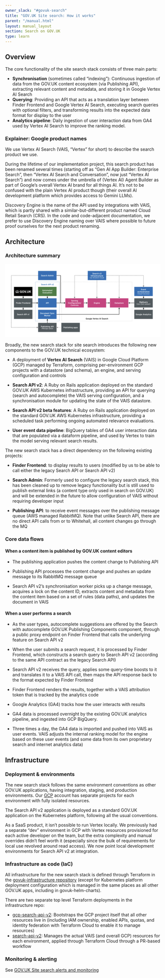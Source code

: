 ```yaml
---
owner_slack: "#govuk-search"
title: "GOV.UK Site search: How it works"
parent: "/manual.html"
layout: manual_layout
section: Search on GOV.UK
type: learn
---
```


## Overview

The core functionality of the site search stack consists of three main parts:

- **Synchronisation** (sometimes called “indexing”): Continuous ingestion of data from the GOV.UK content ecosystem (via Publishing API), extracting relevant content and metadata, and storing it in Google Vertex AI Search
- **Querying**: Providing an API that acts as a translation layer between Finder Frontend and Google Vertex AI Search, executing search queries with optional filters, and transforming results into the expected data format for display to the user
- **Analytics pipeline**: Daily ingestion of user interaction data from GA4 used by Vertex AI Search to improve the ranking model.

### Explainer: Google product names

We use Vertex AI Search (VAIS, “Vertex” for short) to describe the search product we use.

During the lifetime of our implementation project, this search product has been renamed several times (starting off as “Gen AI App Builder: Enterprise Search”, then “Vertex AI Search and Conversation”, now just “Vertex AI Search”) and now comes under the umbrella of (Vertex AI) Agent Builder as part of Google’s overall Vertex AI brand for all things AI. It’s not to be confused with the plain Vertex AI product though (their overall AI development platform which provides access to Gemini LLMs).

Discovery Engine is the name of the API used by integrations with VAIS, which is partly shared with a similar-but-different product named Cloud Retail Search (CRS). In the code and code-adjacent documentation, we prefer to use Discovery Engine naming over VAIS where possible to future proof ourselves for the next product renaming.

## Architecture

### Architecture summary

![site-search-diagram][link-1]

Broadly, the new search stack for site search introduces the following new components to the GOV.UK technical ecosystem:

- A deployment of **Vertex AI Search** (VAIS) in Google Cloud Platform (GCP) managed by Terraform, comprising per-environment GCP projects with a datastore (and schema), an engine, and serving configuration and controls

- **Search API v2**: A Ruby on Rails application deployed on the standard GOV.UK AWS Kubernetes infrastructure, providing an API for querying (search and autocomplete) the VAIS serving configuration, and a synchronisation module for updating the state of the VAIS datastore.

- **Search API v2 beta features**: A Ruby on Rails application deployed on the standard GOV.UK AWS Kubernetes infrastructure, providing a scheduled task performing ongoing automated relevance evaluations.

- **User event data pipeline**: BigQuery tables of GA4 user interaction data that are populated via a dataform pipeline, and used by Vertex to train the model serving relevant search results.

The new search stack has a direct dependency on the following existing projects:

- **Finder Frontend**: to display results to users (modified by us to be able to call either the legacy Search API or Search API v2)

- **Search Admin**: Formerly used to configure the legacy search stack, this has been cleaned up to remove legacy functionality but is still used to publish external links (a content type only used in search on GOV.UK) and will be extended in the future to allow configuration of VAIS without requiring developer input

- **Publishing API**: to receive event messages over the publishing message queue (AWS managed RabbitMQ). Note that unlike Search API, there are no direct API calls from or to Whitehall, all content changes go through the MQ

### Core data flows

#### When a content item is published by GOV.UK content editors

- The publishing application pushes the content change to Publishing API

- Publishing API processes the content change and pushes an update message to its RabbitMQ message queue

- Search API v2’s synchronisation worker picks up a change message, acquires a lock on the content ID, extracts content and metadata from the content item based on a set of rules (data paths), and updates the document in VAIS

#### When a user performs a search

- As the user types, autocomplete suggestions are offered by the Search with autocomplete GOV.UK Publishing Components component, through a public proxy endpoint on Finder Frontend that calls the underlying feature on Search API v2

- When the user submits a search request, it is processed by Finder Frontend, which constructs a search query to Search API v2 (according to the same API contract as the legacy Search API)

- Search API v2 receives the query, applies some query-time boosts to it and translates it to a VAIS API call, then maps the API response back to the format expected by Finder Frontend

- Finder Frontend renders the results, together with a VAIS attribution token that is tracked by the analytics code

- Google Analytics (GA4) tracks how the user interacts with results

- GA4 data is processed overnight by the existing GOV.UK analytics pipeline, and ingested into GCP BigQuery.

- Three times a day, the GA4 data is imported and pushed into VAIS as user events. VAIS adjusts the internal ranking model for the engine based on these user events (and some data from its own proprietary search and internet analytics data)

## Infrastructure

### Deployment & environments

The new search stack follows the same environment conventions as other GOV.UK applications, having integration, staging, and production environments. Our [GCP][link-8] account has separate projects for each environment with fully isolated resources.

The Search API v2 application is deployed as a standard GOV.UK application on the Kubernetes platform, following all the usual conventions.

As a SaaS product, it isn’t possible to run Vertex locally. We previously had a separate “dev” environment in GCP with Vertex resources provisioned for each active developer on the team, but the extra complexity and manual overrides didn’t feel worth it (especially since the bulk of requirements for local use revolved around read access). We now point local development environments for Search API v2 at integration.

### Infrastructure as code (IaC)

All infrastructure for the new search stack is defined through Terraform in the [govuk-infrastructure repository][link-3] (except for Kubernetes platform deployment configuration which is managed in the same places as all other GOV.UK apps, including in govuk-helm-charts).

There are two separate top level Terraform deployments in the infrastructure repo:

- [gcp-search-api-v2][link-4]: Bootstraps the GCP project itself that all other resources live in (including IAM ownership, enabled APIs, quotas, and identity federation with Terraform Cloud to enable it to manage resources)
- [search-api-v2][link-5]: Manages the actual VAIS (and overall GCP) resources for each environment, applied through Terraform Cloud through a PR-based workflow

### Monitoring & alerting

See [GOV.UK Site search alerts and monitoring][link-9]

[link-1]: ../images/site-search-diagram.png
[link-2]: https://grafana.eks.production.govuk.digital/d/govuk-search/gov-uk-search?orgId=1&from=now-24h&to=now&timezone=browser
[link-3]: https://github.com/alphagov/govuk-infrastructure
[link-4]: https://github.com/alphagov/govuk-infrastructure/tree/main/terraform/deployments/gcp-search-api-v2
[link-5]: https://github.com/alphagov/govuk-infrastructure/tree/main/terraform/deployments/search-api-v2
[link-6]: https://govuk.sentry.io/projects/app-search-api-v2/?project=4505862568935424
[link-7]: https://dashboard.logit.io/sign-in
[link-8]: /manual/google-cloud-platform-gcp
[link-9]: /manual/search-alerts-and-monitoring.html.md
